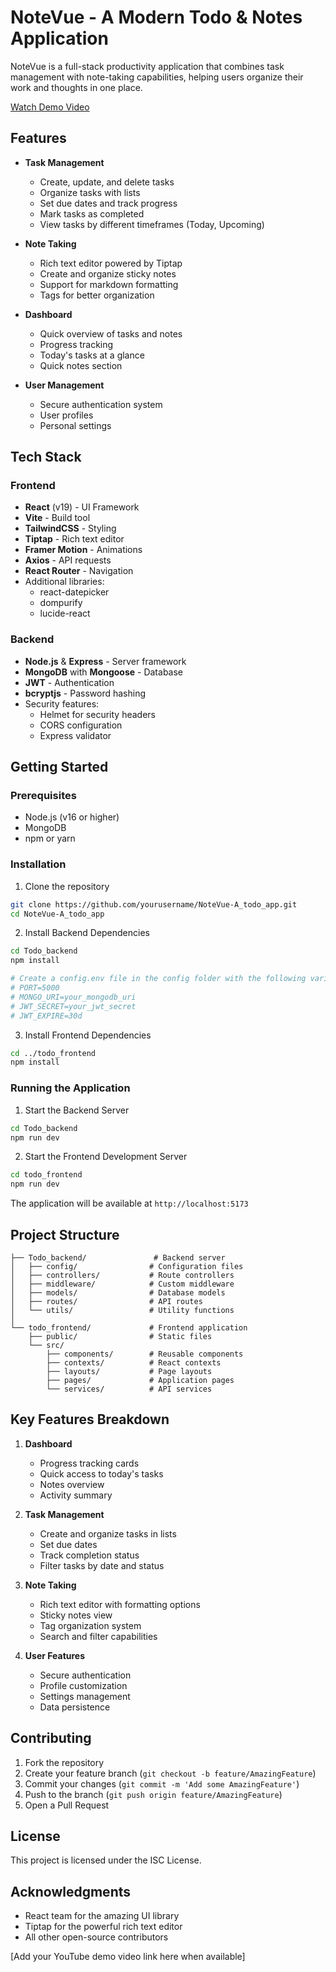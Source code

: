 # NoteVue - A Modern Todo & Notes Application

NoteVue is a full-stack productivity application that combines task management with note-taking capabilities, helping users organize their work and thoughts in one place.

[Watch Demo Video](YOUR_YOUTUBE_LINK_HERE)

## Features

- **Task Management**

  - Create, update, and delete tasks
  - Organize tasks with lists
  - Set due dates and track progress
  - Mark tasks as completed
  - View tasks by different timeframes (Today, Upcoming)

- **Note Taking**

  - Rich text editor powered by Tiptap
  - Create and organize sticky notes
  - Support for markdown formatting
  - Tags for better organization

- **Dashboard**

  - Quick overview of tasks and notes
  - Progress tracking
  - Today's tasks at a glance
  - Quick notes section

- **User Management**
  - Secure authentication system
  - User profiles
  - Personal settings

## Tech Stack

### Frontend

- **React** (v19) - UI Framework
- **Vite** - Build tool
- **TailwindCSS** - Styling
- **Tiptap** - Rich text editor
- **Framer Motion** - Animations
- **Axios** - API requests
- **React Router** - Navigation
- Additional libraries:
  - react-datepicker
  - dompurify
  - lucide-react

### Backend

- **Node.js** & **Express** - Server framework
- **MongoDB** with **Mongoose** - Database
- **JWT** - Authentication
- **bcryptjs** - Password hashing
- Security features:
  - Helmet for security headers
  - CORS configuration
  - Express validator

## Getting Started

### Prerequisites

- Node.js (v16 or higher)
- MongoDB
- npm or yarn

### Installation

1. Clone the repository

```bash
git clone https://github.com/yourusername/NoteVue-A_todo_app.git
cd NoteVue-A_todo_app
```

2. Install Backend Dependencies

```bash
cd Todo_backend
npm install

# Create a config.env file in the config folder with the following variables:
# PORT=5000
# MONGO_URI=your_mongodb_uri
# JWT_SECRET=your_jwt_secret
# JWT_EXPIRE=30d
```

3. Install Frontend Dependencies

```bash
cd ../todo_frontend
npm install
```

### Running the Application

1. Start the Backend Server

```bash
cd Todo_backend
npm run dev
```

2. Start the Frontend Development Server

```bash
cd todo_frontend
npm run dev
```

The application will be available at `http://localhost:5173`

## Project Structure

```
├── Todo_backend/               # Backend server
│   ├── config/                # Configuration files
│   ├── controllers/           # Route controllers
│   ├── middleware/            # Custom middleware
│   ├── models/                # Database models
│   ├── routes/                # API routes
│   └── utils/                 # Utility functions
│
└── todo_frontend/             # Frontend application
    ├── public/                # Static files
    └── src/
        ├── components/        # Reusable components
        ├── contexts/          # React contexts
        ├── layouts/           # Page layouts
        ├── pages/             # Application pages
        └── services/          # API services
```

## Key Features Breakdown

1. **Dashboard**

   - Progress tracking cards
   - Quick access to today's tasks
   - Notes overview
   - Activity summary

2. **Task Management**

   - Create and organize tasks in lists
   - Set due dates
   - Track completion status
   - Filter tasks by date and status

3. **Note Taking**

   - Rich text editor with formatting options
   - Sticky notes view
   - Tag organization system
   - Search and filter capabilities

4. **User Features**
   - Secure authentication
   - Profile customization
   - Settings management
   - Data persistence

## Contributing

1. Fork the repository
2. Create your feature branch (`git checkout -b feature/AmazingFeature`)
3. Commit your changes (`git commit -m 'Add some AmazingFeature'`)
4. Push to the branch (`git push origin feature/AmazingFeature`)
5. Open a Pull Request

## License

This project is licensed under the ISC License.

## Acknowledgments

- React team for the amazing UI library
- Tiptap for the powerful rich text editor
- All other open-source contributors

[Add your YouTube demo video link here when available]
